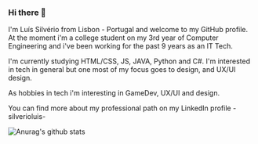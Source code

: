 ### Hi there 👋

I'm Luís Silvério from Lisbon - Portugal and welcome to my GitHub profile. At the moment i'm a college student on my 3rd year of Computer Engineering and i've been working for the past 9 years as an IT Tech. 

I'm currently studying HTML/CSS, JS, JAVA, Python and C#. I'm interested in tech in general but one most of my focus goes to design, and UX/UI design.

As hobbies in tech i'm interesting in GameDev, UX/UI and design.

You can find more about my professional path on my LinkedIn profile - silverioluis- 

![Anurag's github stats](https://github-readme-stats.vercel.app/api?username=lc-silverio&show_icons=true&theme=tokyonight)
